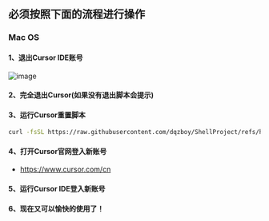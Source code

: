 ## 必须按照下面的流程进行操作

### Mac OS
#### 1、退出Cursor IDE账号
![image](https://github.com/user-attachments/assets/812fd1e9-98d1-46ba-b3f9-6b4f2a40ce10)

#### 2、完全退出Cursor(如果没有退出脚本会提示)

#### 3、运行Cursor重置脚本

```bash
curl -fsSL https://raw.githubusercontent.com/dqzboy/ShellProject/refs/heads/main/Cursor_Reset/Cursor_Reset_Mac.sh | bash
```

#### 4、打开Cursor官网登入新账号

- https://www.cursor.com/cn

#### 5、运行Cursor IDE登入新账号

#### 6、现在又可以愉快的使用了！
